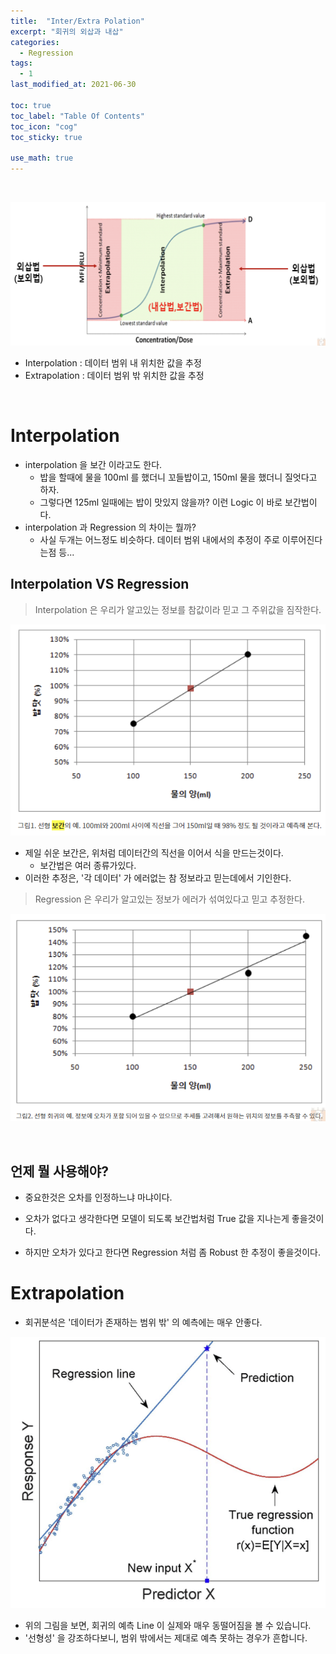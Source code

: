 ```yaml
---
title:  "Inter/Extra Polation"
excerpt: "회귀의 외삽과 내삽"
categories:
  - Regression
tags:
  - 1
last_modified_at: 2021-06-30

toc: true
toc_label: "Table Of Contents"
toc_icon: "cog"
toc_sticky: true

use_math: true
---
```


<br>

![png](/assets/images/Stat/12_2.png)

- Interpolation : 데이터 범위 내 위치한 값을 추정
- Extrapolation : 데이터 범위 밖 위치한 값을 추정 

<br>

# Interpolation

- interpolation 을 보간 이라고도 한다. 
  - 밥을 할때에 물을 100ml 를 했더니 꼬들밥이고, 150ml 물을 했더니 질엇다고 하자.
  - 그렇다면 125ml 일때에는 밥이 맛있지 않을까? 이런 Logic 이 바로 보간법이다. 
- interpolation 과 Regression 의 차이는 뭘까? 
  - 사실 두개는 어느정도 비슷하다. 데이터 범위 내에서의 추정이 주로 이루어진다는점 등...

## Interpolation VS Regression

> Interpolation 은 우리가 알고있는 정보를 참값이라 믿고 그 주위값을 짐작한다.

![png](/assets/images/Stat/12_3.png)

- 제일 쉬운 보간은, 위처럼 데이터간의 직선을 이어서 식을 만드는것이다.
  - 보간법은 여러 종류가있다. 
- 이러한 추정은, '각 데이터' 가 에러없는 참 정보라고 믿는데에서 기인한다.

> Regression 은 우리가 알고있는 정보가 에러가 섞여있다고 믿고 추정한다. 

![png](/assets/images/Stat/12_4.png)

<br>

## 언제 뭘 사용해야?

- 중요한것은 오차를 인정하느냐 마냐이다. 

- 오차가 없다고 생각한다면 모델이 되도록 보간법처럼 True 값을 지나는게 좋을것이다. 

- 하지만 오차가 있다고 한다면 Regression 처럼 좀 Robust 한 추정이 좋을것이다. 

  

# Extrapolation

- 회귀분석은 '데이터가 존재하는 범위 밖' 의 예측에는 매우 안좋다. 

![png](/assets/images/Stat/12_1.png)

- 위의 그림을 보면, 회귀의 예측 Line 이 실제와 매우 동떨어짐을 볼 수 있습니다.
- '선형성' 을 강조하다보니, 범위 밖에서는 제대로 예측 못하는 경우가 흔합니다. 

